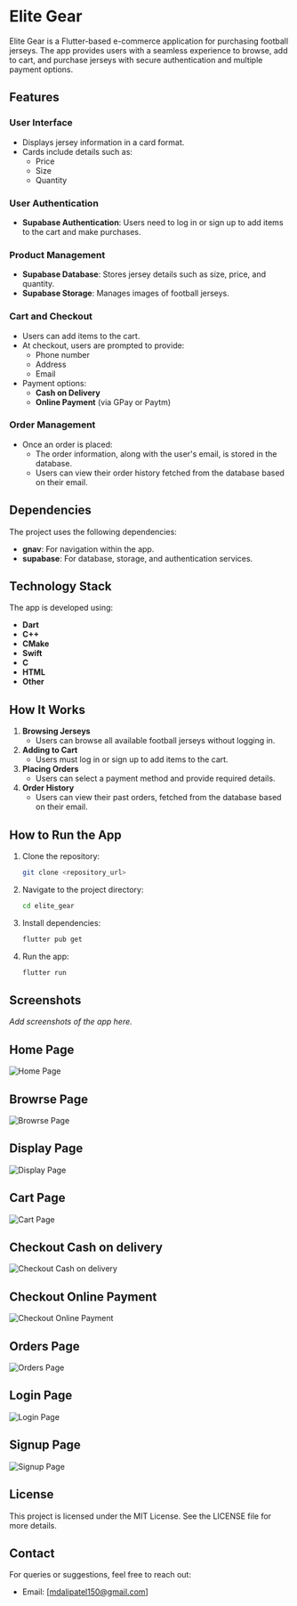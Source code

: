 # Elite Gear

Elite Gear is a Flutter-based e-commerce application for purchasing football jerseys. The app provides users with a seamless experience to browse, add to cart, and purchase jerseys with secure authentication and multiple payment options.

## Features

### User Interface
- Displays jersey information in a card format.
- Cards include details such as:
  - Price
  - Size
  - Quantity

### User Authentication
- **Supabase Authentication**: Users need to log in or sign up to add items to the cart and make purchases.

### Product Management
- **Supabase Database**: Stores jersey details such as size, price, and quantity.
- **Supabase Storage**: Manages images of football jerseys.

### Cart and Checkout
- Users can add items to the cart.
- At checkout, users are prompted to provide:
  - Phone number
  - Address
  - Email
- Payment options:
  - **Cash on Delivery**
  - **Online Payment** (via GPay or Paytm)

### Order Management
- Once an order is placed:
  - The order information, along with the user's email, is stored in the database.
  - Users can view their order history fetched from the database based on their email.

## Dependencies

The project uses the following dependencies:
- **gnav**: For navigation within the app.
- **supabase**: For database, storage, and authentication services.

## Technology Stack

The app is developed using:
- **Dart**
- **C++**
- **CMake**
- **Swift**
- **C**
- **HTML**
- **Other**

## How It Works

1. **Browsing Jerseys**
   - Users can browse all available football jerseys without logging in.
2. **Adding to Cart**
   - Users must log in or sign up to add items to the cart.
3. **Placing Orders**
   - Users can select a payment method and provide required details.
4. **Order History**
   - Users can view their past orders, fetched from the database based on their email.

## How to Run the App

1. Clone the repository:
   ```bash
   git clone <repository_url>
   ```
2. Navigate to the project directory:
   ```bash
   cd elite_gear
   ```
3. Install dependencies:
   ```bash
   flutter pub get
   ```
4. Run the app:
   ```bash
   flutter run
   ```

## Screenshots
_Add screenshots of the app here._
## Home Page
![Home Page](/lib/images/screenShots/HomePage.png)

## Browrse Page
![Browrse Page](/lib/images/screenShots/Browrse.png)

## Display Page
![Display Page](/lib/images/screenShots/DisplayPage.png)

## Cart Page
![Cart Page](/lib/images/screenShots/CartPage.png)

## Checkout Cash on delivery
![Checkout Cash on delivery](/lib/images/screenShots/CheckoutCOD.png)

## Checkout Online Payment
![Checkout Online Payment](/lib/images/screenShots/CheckoutOP.png)

## Orders Page
![Orders Page](/lib/images/screenShots/Orders.png)

## Login Page
![Login Page](/lib/images/screenShots/Login.png)

## Signup Page
![Signup Page](/lib/images/screenShots/Signup.png)


## License

This project is licensed under the MIT License. See the LICENSE file for more details.

## Contact

For queries or suggestions, feel free to reach out:
- Email: [mdalipatel150@gmail.com]
